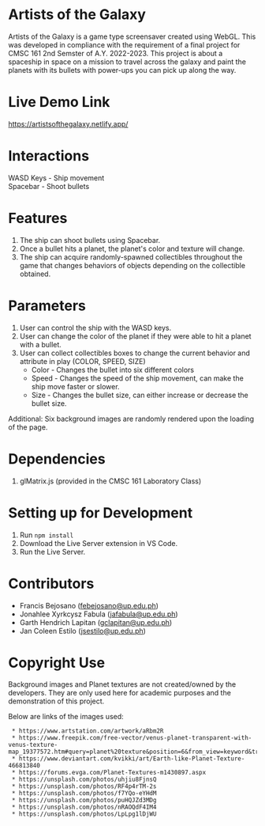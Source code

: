 # Artists of the Galaxy

Artists of the Galaxy is a game type screensaver created using WebGL. This was developed in compliance with the requirement of a final project for CMSC 161 2nd Semster of A.Y. 2022-2023. This project is about a spaceship in space on a mission to travel across the galaxy and paint the planets with its bullets with power-ups you can pick up along the way.

# Live Demo Link

https://artistsofthegalaxy.netlify.app/

# Interactions

WASD Keys - Ship movement  
Spacebar - Shoot bullets

# Features

1. The ship can shoot bullets using Spacebar.
2. Once a bullet hits a planet, the planet's color and texture will change.
3. The ship can acquire randomly-spawned collectibles throughout the game that changes behaviors of objects depending on the collectible obtained.

# Parameters

1. User can control the ship with the WASD keys.
2. User can change the color of the planet if they were able to hit a planet with a bullet.
3. User can collect collectibles boxes to change the current behavior and attribute in play (COLOR, SPEED, SIZE)
   - Color - Changes the bullet into six different colors
   - Speed - Changes the speed of the ship movement, can make the ship move faster or slower.
   - Size - Changes the bullet size, can either increase or decrease the bullet size.

Additional: Six background images are randomly rendered upon the loading of the page.

# Dependencies

1. glMatrix.js (provided in the CMSC 161 Laboratory Class)

# Setting up for Development

1. Run `npm install`
2. Download the Live Server extension in VS Code.
3. Run the Live Server.

# Contributors

- Francis Bejosano (febejosano@up.edu.ph)
- Jonahlee Xyrkcysz Fabula (jafabula@up.edu.ph)
- Garth Hendrich Lapitan (gclapitan@up.edu.ph)
- Jan Coleen Estilo (jsestilo@up.edu.ph)

# Copyright Use

Background images and Planet textures are not created/owned by the developers. They are only used here for academic purposes and the  demonstration of this project.

Below are links of the images used:

     * https://www.artstation.com/artwork/aRbm2R
     * https://www.freepik.com/free-vector/venus-planet-transparent-with-venus-texture-map_19377572.htm#query=planet%20texture&position=6&from_view=keyword&track=ais
     * https://www.deviantart.com/kvikki/art/Earth-like-Planet-Texture-466813840
     * https://forums.evga.com/Planet-Textures-m1430897.aspx
     * https://unsplash.com/photos/uhjiu8FjnsQ
     * https://unsplash.com/photos/RF4p4rTM-2s
     * https://unsplash.com/photos/f7YQo-eYHdM
     * https://unsplash.com/photos/puHQJZd3MDg
     * https://unsplash.com/photos/nRAOQdF4IM4
     * https://unsplash.com/photos/LpLpg1lDjWU

